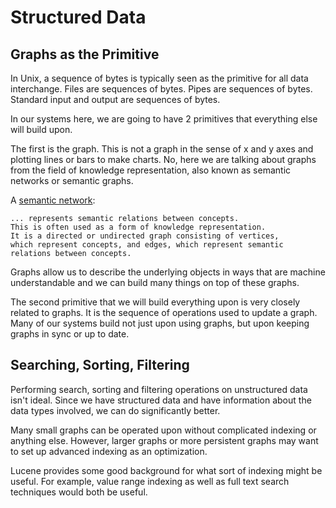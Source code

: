 # Structured Data

## Graphs as the Primitive

In Unix, a sequence of bytes is typically seen as the primitive
for all data interchange. Files are sequences of bytes. Pipes
are sequences of bytes. Standard input and output are sequences
of bytes.

In our systems here, we are going to have 2 primitives that
everything else will build upon.

The first is the graph. This is not a graph in the sense of
x and y axes and plotting lines or bars to make charts. No,
here we are talking about graphs from the field of knowledge
representation, also known as semantic networks or semantic
graphs.

A [semantic network](https://en.wikipedia.org/wiki/Semantic_network):

    ... represents semantic relations between concepts.
    This is often used as a form of knowledge representation.
    It is a directed or undirected graph consisting of vertices,
    which represent concepts, and edges, which represent semantic
    relations between concepts.

Graphs allow us to describe the underlying objects in ways
that are machine understandable and we can build many things
on top of these graphs.

The second primitive that we will build everything upon
is very closely related to graphs. It is the sequence of
operations used to update a graph. Many of our systems build
not just upon using graphs, but upon keeping graphs in sync
or up to date.

## Searching, Sorting, Filtering

Performing search, sorting and filtering operations on
unstructured data isn't ideal. Since we have structured
data and have information about the data types involved,
we can do significantly better.

Many small graphs can be operated upon without complicated
indexing or anything else. However, larger graphs or more
persistent graphs may want to set up advanced indexing as
an optimization.

Lucene provides some good background for what sort of
indexing might be useful. For example, value range indexing
as well as full text search techniques would both be
useful.
